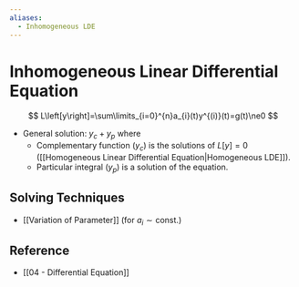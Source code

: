 ```yaml
---
aliases:
  - Inhomogeneous LDE
---
```


# Inhomogeneous Linear Differential Equation

$$
L\left[y\right]=\sum\limits_{i=0}^{n}a_{i}(t)y^{(i)}(t)=g(t)\ne0
$$

- General solution: $y_{c}+y_{p}$ where
	- Complementary function ($y_{c}$) is the solutions of $L[y] = 0$ ([[Homogeneous Linear Differential Equation|Homogeneous LDE]]).
	- Particular integral ($y_{p}$) is a solution of the equation.

## Solving Techniques

- [[Variation of Parameter]] (for $a_{i}\sim\text{const.}$)

## Reference

- [[04 - Differential Equation]]
